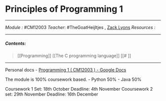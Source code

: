 # Principles of Programming 1
---
*Module :* #CM12003
*Teacher*: #TheGoatHeijltjes , [Zack Lyons](https://moodle.bath.ac.uk/user/profile.php?id=25337)
*Resources :*

---
##### Contents: 
> [[Programming]]
> [[The C programming language]]
> [[# ]]
> 
--- 
Personal docs - 
[Programming 1 ( CM12003 ) - Google Docs](https://docs.google.com/document/d/1h-sII_E13cywocrmr4m-O46r_qUYMJda5R7CHwz8zgg/edit#heading=h.4chf0znkme2v)

The module is 100% coursework based. 
	- Python 50%
	- Java 50% 

Coursework 1 Set: 18th October Deadline: 4th November
Cooursework 2 set: 29th November Deadline: 16th December 